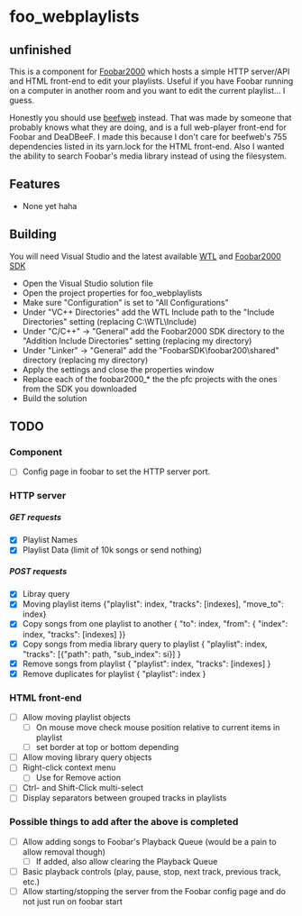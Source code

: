 # foo_webplaylists
## unfinished
This is a component for [Foobar2000](https://www.foobar2000.org/) which hosts a simple HTTP server/API and HTML front-end to edit your playlists. Useful if you have Foobar running on a computer in another room and you want to edit the current playlist... I guess.

Honestly you should use [beefweb](https://github.com/hyperblast/beefweb) instead. That was made by someone that probably knows what they are doing, and is a full web-player front-end for Foobar and DeaDBeeF. I made this because I don't care for beefweb's 755 dependencies listed in its yarn.lock for the HTML front-end. Also I wanted the ability to search Foobar's media library instead of using the filesystem.

## Features
* None yet haha

## Building
You will need Visual Studio and the latest available [WTL](http://wtl.sourceforge.net/) and [Foobar2000 SDK](https://www.foobar2000.org/SDK)

* Open the Visual Studio solution file
* Open the project properties for foo_webplaylists
* Make sure "Configuration" is set to "All Configurations"
* Under "VC++ Directories" add the WTL Include path to the "Include Directories" setting (replacing C:\WTL\Include)
* Under "C/C++" -> "General" add the Foobar2000 SDK directory to the "Addition Include Directories" setting (replacing my directory)
* Under "Linker" -> "General" add the "FoobarSDK\foobar200\shared" directory (replacing my directory)
* Apply the settings and close the properties window
* Replace each of the foobar2000_* the the pfc projects with the ones from the SDK you downloaded
* Build the solution

## TODO
### Component
- [ ] Config page in foobar to set the HTTP server port.

### HTTP server
##### GET requests
- [x] Playlist Names
- [x] Playlist Data (limit of 10k songs or send nothing)

##### POST requests
- [x] Libray query
- [x] Moving playlist items {"playlist": index, "tracks": [indexes], "move_to": index}
- [x] Copy songs from one playlist to another { "to": index, "from": { "index": index, "tracks": [indexes] }}
- [x] Copy songs from media library query to playlist { "playlist": index, "tracks": [{"path": path, "sub_index": si}] }
- [x] Remove songs from playlist { "playlist": index, "tracks": [indexes] } 
- [x] Remove duplicates for playlist { "playlist": index }
		
### HTML front-end
- [ ] Allow moving playlist objects
  - [ ] On mouse move check mouse position relative to current items in playlist
  - [ ] set border at top or bottom depending
- [ ] Allow moving library query objects
- [ ] Right-click context menu
  - [ ] Use for Remove action
- [ ] Ctrl- and Shift-Click multi-select
- [ ] Display separators between grouped tracks in playlists

### Possible things to add after the above is completed
- [ ] Allow adding songs to Foobar's Playback Queue (would be a pain to allow removal though)
  - [ ] If added, also allow clearing the Playback Queue
- [ ] Basic playback controls (play, pause, stop, next track, previous track, etc.)
- [ ] Allow starting/stopping the server from the Foobar config page and do not just run on foobar start